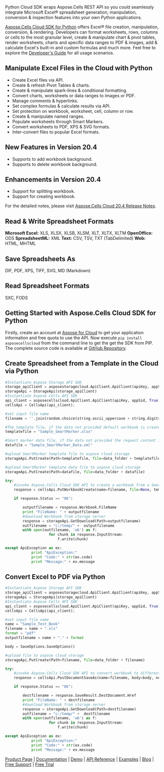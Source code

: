 Python Cloud SDK wraps Aspose.Cells REST API so you could seamlessly integrate Microsoft Excel® spreadsheet generation, manipulation, conversion & inspection features into your own Python applications.

[Aspose.Cells Cloud SDK for Python](https://products.aspose.cloud/cells/python) offers Excel® file creation, manipulation, conversion, & rendering. Developers can format worksheets, rows, columns or cells to the most granular level, create & manipulate chart & pivot tables, render worksheets, charts and specific data ranges to PDF & images, add & calculate Excel's built-in and custom formulas and much more. Feel free to explore the [Developer's Guide](https://docs.aspose.cloud/display/cellscloud/Developer+Guide) for all usage scenarios. 

## Manipulate Excel Files in the Cloud with Python

- Create Excel files via API.
- Create & refresh Pivot Tables & charts.
- Create & manipulate spark-lines & conditional formatting.
- Convert charts, worksheets or data ranges to images or PDF.
- Manage comments & hyperlinks.
- Set complex formulas & calculate results via API.
- Set protection on workbook, worksheet, cell, column or row.
- Create & manipulate named ranges.
- Populate worksheets through Smart Markers.
- Convert worksheets to PDF, XPS & SVG formats.
- Inter-convert files to popular Excel formats.

## New Features in Version 20.4

- Supports to add workbook background.
- Supports to delete workbook background.

## Enhancements in Version 20.4

- Support for splitting workbook.
- Support for creating workbook.

For the detailed notes, please visit [Aspose.Cells Cloud 20.4 Release Notes](https://docs.aspose.cloud/display/cellscloud/Aspose.Cells+Cloud+20.4+Release+Notes).

## Read & Write Spreadsheet Formats

**Microsoft Excel:** XLS, XLSX, XLSB, XLSM, XLT, XLTX, XLTM
**OpenOffice:** ODS
**SpreadsheetML:** XML
**Text:** CSV, TSV, TXT (TabDelimited)
**Web:** HTML, MHTML

## Save Spreadsheets As

DIF, PDF, XPS, TIFF, SVG, MD (Markdown)

## Read Spreadsheet Formats

SXC, FODS

## Getting Started with Aspose.Cells Cloud SDK for Python

Firstly, create an account at [Aspose for Cloud](https://dashboard.aspose.cloud/#/apps) to get your application information and free quota to use the API. Now execute `pip install asposecellscloud` from the command line to get the get the SDK from PIP. The complete source code is available at [GitHub Repository](https://github.com/aspose-cells-cloud/aspose-cells-cloud-python).

## Create Spreadsheet from a Template in the Cloud via Python

```python
#Instantiate Aspose Storage API SDK
storage_apiClient = asposestoragecloud.ApiClient.ApiClient(apiKey, appSid, True)
storageApi = StorageApi(storage_apiClient)
#Instantiate Aspose Cells API SDK
api_client = asposecellscloud.ApiClient.ApiClient(apiKey, appSid, True)
cellsApi = CellsApi(api_client);

#set input file name
filename = ''.join(random.choice(string.ascii_uppercase + string.digits) for _ in range(8)) + ".xls"

#The template file, if the data not provided default workbook is created.
templatefile = "Sample_SmartMarker.xlsx"

#Smart marker data file, if the data not provided the request content is checked for the data.
datafile = "Sample_SmartMarker_Data.xml"

#upload SmartMarker template file to aspose cloud storage
storageApi.PutCreate(Path=templatefile, file=data_folder + templatefile)

#upload SmartMarker template data file to aspose cloud storage
storageApi.PutCreate(Path=datafile, file=data_folder + datafile)

try:
    #invoke Aspose.Cells Cloud SDK API to create a workbook from a SmartMarker template
    response = cellsApi.PutWorkbookCreate(name=filename, file=None, templateFile=templatefile, dataFile=datafile)

    if response.Status == "OK":

        outputfilename = response.Workbook.FileName
        print "FileName: " + outputfilename
        #download Workbook from storage server
        response = storageApi.GetDownload(Path=outputfilename)
        outfilename = "c:/temp/" +  outputfilename
        with open(outfilename, 'wb') as f:
                    for chunk in response.InputStream:
                        f.write(chunk)

except ApiException as ex:
            print "ApiException:"
            print "Code:" + str(ex.code)
            print "Message:" + ex.message
```

## Convert Excel to PDF via Python 

```python
#Instantiate Aspose Storage API SDK
storage_apiClient = asposestoragecloud.ApiClient.ApiClient(apiKey, appSid, True)
storageApi = StorageApi(storage_apiClient)
#Instantiate Aspose Cells API SDK
api_client = asposecellscloud.ApiClient.ApiClient(apiKey, appSid, True)
cellsApi = CellsApi(api_client);

#set input file name
name = "Sample_Test_Book"
filename = name + ".xls"
format = "pdf"
outputfilename = name + "." + format

body = SaveOptions.SaveOptions()

#upload file to aspose cloud storage
storageApi.PutCreate(Path=filename, file=data_folder + filename)

try:
    #invoke Aspose.Cells Cloud SDK API to convert workbook to different file formats using cloud storage
    response = cellsApi.PostDocumentSaveAs(name=filename, body=body, newfilename=outputfilename)

    if response.Status == "OK":

        destfilename = response.SaveResult.DestDocument.Href
        print "FileName: " + destfilename
        #download Workbook from storage server
        response = storageApi.GetDownload(Path=destfilename)
        outfilename = "c:/temp/" +  destfilename
        with open(outfilename, 'wb') as f:
                    for chunk in response.InputStream:
                        f.write(chunk)

except ApiException as ex:
            print "ApiException:"
            print "Code:" + str(ex.code)
            print "Message:" + ex.message
```

[Product Page](https://products.aspose.cloud/cells/python) | [Documentation](https://docs.aspose.cloud/display/cellscloud/Home) | [Demo](https://products.aspose.app/cells/family) | [API Reference](https://apireference.aspose.cloud/cells/) | [Examples](https://github.com/aspose-cells-cloud/aspose-cells-cloud-python) | [Blog](https://blog.aspose.cloud/category/cells/) | [Free Support](https://forum.aspose.cloud/c/cells) | [Free Trial](https://dashboard.aspose.cloud/#/apps)
